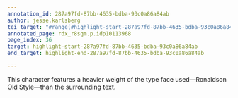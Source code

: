 ```yaml
---
annotation_id: 287a97fd-87bb-4635-bdba-93c0a86a84ab
author: jesse.karlsberg
tei_target: "#range(#highlight-start-287a97fd-87bb-4635-bdba-93c0a86a84ab, #highlight-end-287a97fd-87bb-4635-bdba-93c0a86a84ab)"
annotated_page: rdx_r8sgm.p.idp10113968
page_index: 36
target: highlight-start-287a97fd-87bb-4635-bdba-93c0a86a84ab
end_target: highlight-end-287a97fd-87bb-4635-bdba-93c0a86a84ab

---
```

This character features a heavier weight of the type face used—Ronaldson Old Style—than the surrounding text.